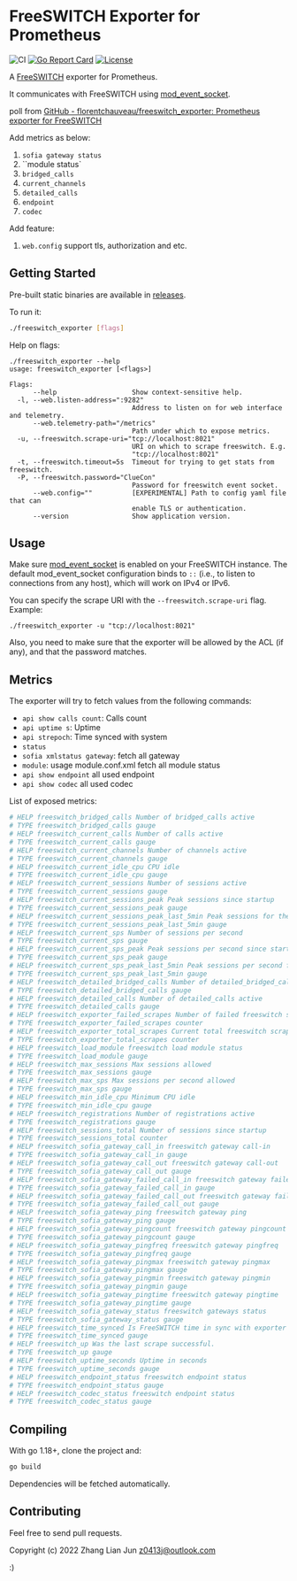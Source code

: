 # FreeSWITCH Exporter for Prometheus

![CI](https://github.com/florentchauveau/freeswitch_exporter/actions/workflows/build.yml/badge.svg)
[![Go Report Card](https://goreportcard.com/badge/github.com/mroject/freeswitch_exporter)](https://goreportcard.com/report/github.com/mroject/freeswitch_exporter)
[![License](https://img.shields.io/badge/License-MIT-blue.svg)](https://github.com/mroject/freeswitch_exporter/LICENSE)

A [FreeSWITCH](https://freeswitch.org/confluence/display/FREESWITCH/FreeSWITCH+Explained) exporter for Prometheus.

It communicates with FreeSWITCH using [mod_event_socket](https://freeswitch.org/confluence/display/FREESWITCH/mod_event_socket).



poll from [GitHub - florentchauveau/freeswitch_exporter: Prometheus exporter for FreeSWITCH](https://github.com/florentchauveau/freeswitch_exporter) 

Add metrics as below:

1. `sofia gateway status`
2. ``module status`
3. `bridged_calls`
4. `current_channels`
5. `detailed_calls`
6. `endpoint`
7. `codec`

Add feature:

1. `web.config` support tls, authorization and etc. 

## Getting Started

Pre-built static binaries are available in [releases](https://github.com/mroject/freeswitch_exporter/releases).



To run it:
```bash
./freeswitch_exporter [flags]
```

Help on flags:
```
./freeswitch_exporter --help
usage: freeswitch_exporter [<flags>]

Flags:
      --help                   Show context-sensitive help.
  -l, --web.listen-address=":9282"
                               Address to listen on for web interface and telemetry.
      --web.telemetry-path="/metrics"
                               Path under which to expose metrics.
  -u, --freeswitch.scrape-uri="tcp://localhost:8021"
                               URI on which to scrape freeswitch. E.g.
                               "tcp://localhost:8021"
  -t, --freeswitch.timeout=5s  Timeout for trying to get stats from freeswitch.
  -P, --freeswitch.password="ClueCon"
                               Password for freeswitch event socket.
      --web.config=""          [EXPERIMENTAL] Path to config yaml file that can
                               enable TLS or authentication.
      --version                Show application version.
```

## Usage

Make sure [mod_event_socket](https://freeswitch.org/confluence/display/FREESWITCH/mod_event_socket) is enabled on your FreeSWITCH instance. The default mod_event_socket configuration binds to `::` (i.e., to listen to connections from any host), which will work on IPv4 or IPv6. 

You can specify the scrape URI with the `--freeswitch.scrape-uri` flag. Example:

```
./freeswitch_exporter -u "tcp://localhost:8021"
```

Also, you need to make sure that the exporter will be allowed by the ACL (if any), and that the password matches.

## Metrics

The exporter will try to fetch values from the following commands:

- `api show calls count`: Calls count
- `api uptime s`: Uptime
- `api strepoch`: Time synced with system
- `status`
- `sofia xmlstatus gateway`: fetch all gateway
- `module`: usage module.conf.xml fetch all module status
- `api show endpoint` all used endpoint
- `api show codec` all used codec

List of exposed metrics:

```bash
# HELP freeswitch_bridged_calls Number of bridged_calls active
# TYPE freeswitch_bridged_calls gauge
# HELP freeswitch_current_calls Number of calls active
# TYPE freeswitch_current_calls gauge
# HELP freeswitch_current_channels Number of channels active
# TYPE freeswitch_current_channels gauge
# HELP freeswitch_current_idle_cpu CPU idle
# TYPE freeswitch_current_idle_cpu gauge
# HELP freeswitch_current_sessions Number of sessions active
# TYPE freeswitch_current_sessions gauge
# HELP freeswitch_current_sessions_peak Peak sessions since startup
# TYPE freeswitch_current_sessions_peak gauge
# HELP freeswitch_current_sessions_peak_last_5min Peak sessions for the last 5 minutes
# TYPE freeswitch_current_sessions_peak_last_5min gauge
# HELP freeswitch_current_sps Number of sessions per second
# TYPE freeswitch_current_sps gauge
# HELP freeswitch_current_sps_peak Peak sessions per second since startup
# TYPE freeswitch_current_sps_peak gauge
# HELP freeswitch_current_sps_peak_last_5min Peak sessions per second for the last 5 minutes
# TYPE freeswitch_current_sps_peak_last_5min gauge
# HELP freeswitch_detailed_bridged_calls Number of detailed_bridged_calls active
# TYPE freeswitch_detailed_bridged_calls gauge
# HELP freeswitch_detailed_calls Number of detailed_calls active
# TYPE freeswitch_detailed_calls gauge
# HELP freeswitch_exporter_failed_scrapes Number of failed freeswitch scrapes.
# TYPE freeswitch_exporter_failed_scrapes counter
# HELP freeswitch_exporter_total_scrapes Current total freeswitch scrapes.
# TYPE freeswitch_exporter_total_scrapes counter
# HELP freeswitch_load_module freeswitch load module status
# TYPE freeswitch_load_module gauge
# HELP freeswitch_max_sessions Max sessions allowed
# TYPE freeswitch_max_sessions gauge
# HELP freeswitch_max_sps Max sessions per second allowed
# TYPE freeswitch_max_sps gauge
# HELP freeswitch_min_idle_cpu Minimum CPU idle
# TYPE freeswitch_min_idle_cpu gauge
# HELP freeswitch_registrations Number of registrations active
# TYPE freeswitch_registrations gauge
# HELP freeswitch_sessions_total Number of sessions since startup
# TYPE freeswitch_sessions_total counter
# HELP freeswitch_sofia_gateway_call_in freeswitch gateway call-in
# TYPE freeswitch_sofia_gateway_call_in gauge
# HELP freeswitch_sofia_gateway_call_out freeswitch gateway call-out
# TYPE freeswitch_sofia_gateway_call_out gauge
# HELP freeswitch_sofia_gateway_failed_call_in freeswitch gateway failed-call-in
# TYPE freeswitch_sofia_gateway_failed_call_in gauge
# HELP freeswitch_sofia_gateway_failed_call_out freeswitch gateway failed-call-out
# TYPE freeswitch_sofia_gateway_failed_call_out gauge
# HELP freeswitch_sofia_gateway_ping freeswitch gateway ping
# TYPE freeswitch_sofia_gateway_ping gauge
# HELP freeswitch_sofia_gateway_pingcount freeswitch gateway pingcount
# TYPE freeswitch_sofia_gateway_pingcount gauge
# HELP freeswitch_sofia_gateway_pingfreq freeswitch gateway pingfreq
# TYPE freeswitch_sofia_gateway_pingfreq gauge
# HELP freeswitch_sofia_gateway_pingmax freeswitch gateway pingmax
# TYPE freeswitch_sofia_gateway_pingmax gauge
# HELP freeswitch_sofia_gateway_pingmin freeswitch gateway pingmin
# TYPE freeswitch_sofia_gateway_pingmin gauge
# HELP freeswitch_sofia_gateway_pingtime freeswitch gateway pingtime
# TYPE freeswitch_sofia_gateway_pingtime gauge
# HELP freeswitch_sofia_gateway_status freeswitch gateways status
# TYPE freeswitch_sofia_gateway_status gauge
# HELP freeswitch_time_synced Is FreeSWITCH time in sync with exporter host time
# TYPE freeswitch_time_synced gauge
# HELP freeswitch_up Was the last scrape successful.
# TYPE freeswitch_up gauge
# HELP freeswitch_uptime_seconds Uptime in seconds
# TYPE freeswitch_uptime_seconds gauge
# HELP freeswitch_endpoint_status freeswitch endpoint status
# TYPE freeswitch_endpoint_status gauge
# HELP freeswitch_codec_status freeswitch endpoint status
# TYPE freeswitch_codec_status gauge
```

## Compiling

With go 1.18+, clone the project and:

```bash
go build
```

Dependencies will be fetched automatically.

## Contributing

Feel free to send pull requests.

Copyright (c) 2022 Zhang Lian Jun <z0413j@outlook.com>

:)
